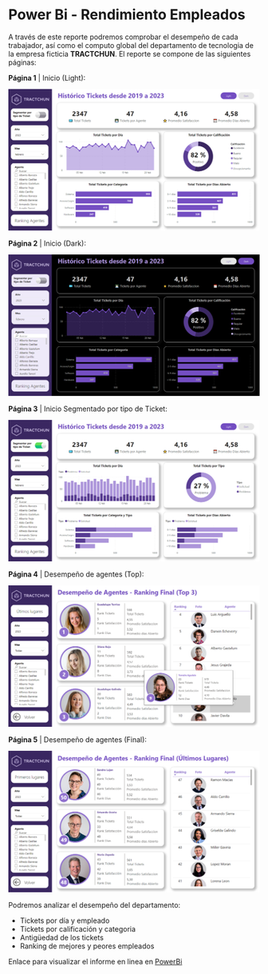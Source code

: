 # Power Bi - Rendimiento Empleados
 
A través de este reporte podremos comprobar el desempeño de cada trabajador, así como el computo global del departamento de tecnologia de la empresa ficticia **TRACTCHUN**. El reporte se compone de las siguientes páginas:

  **Página 1** | Inicio (Light):

  ![pagina_1.png](https://github.com/guadano/Power_Bi_Rendimiento_Empleados/blob/main/Imagenes/pagina_1.png)

  **Página 2** | Inicio (Dark):

  ![pagina_2.png](https://github.com/guadano/Power_Bi_Rendimiento_Empleados/blob/main/Imagenes/pagina_2.png)

  **Página 3** | Inicio Segmentado por tipo de Ticket:

  ![pagina_3.png](https://github.com/guadano/Power_Bi_Rendimiento_Empleados/blob/main/Imagenes/pagina_3.png)

  **Página 4** | Desempeño de agentes (Top):

  ![pagina_4.png](https://github.com/guadano/Power_Bi_Rendimiento_Empleados/blob/main/Imagenes/pagina_4.png)

  **Página 5** | Desempeño de agentes (Final):

  ![pagina_5.png](https://github.com/guadano/Power_Bi_Rendimiento_Empleados/blob/main/Imagenes/pagina_5.png)

Podremos analizar el desempeño del departamento:

  - Tickets por día y empleado
  - Tickets por calificación y categoria
  - Antigüedad de los tickets
  - Ranking de mejores y peores empleados
  
Enlace para visualizar el informe en linea en [PowerBi](https://app.powerbi.com/view?r=eyJrIjoiOGVkMjFiNDMtMWNmYi00NzdkLWJlYmItMzgwYWQ0NDNkNmNmIiwidCI6ImJlYTQyMGRlLTJkNjYtNDZmYy05OTVkLTUxYzYwN2MwOGQxZSIsImMiOjl9)
